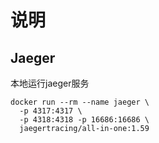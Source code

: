 # 说明
## Jaeger
本地运行jaeger服务

```shell
docker run --rm --name jaeger \
  -p 4317:4317 \
  -p 4318:4318 -p 16686:16686 \
  jaegertracing/all-in-one:1.59
```